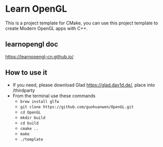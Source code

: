 # Learn OpenGL
This is a project template for CMake, you can use this project template to create Modern OpenGL apps with C++. 

## learnopengl doc
https://learnopengl-cn.github.io/

## How to use it

 - If you need, please download Glad https://glad.dav1d.de/, place into /thirdparty
 - From the terminal use these commands
	 - `brew install glfw`
     - `git clone https://github.com/guohuanwen/OpenGL.git`
	 - `cd OpenGL`
	 - `mkdir build`
	 - `cd build`
	 - `cmake ..`
	 - `make`
	 - `./template`

